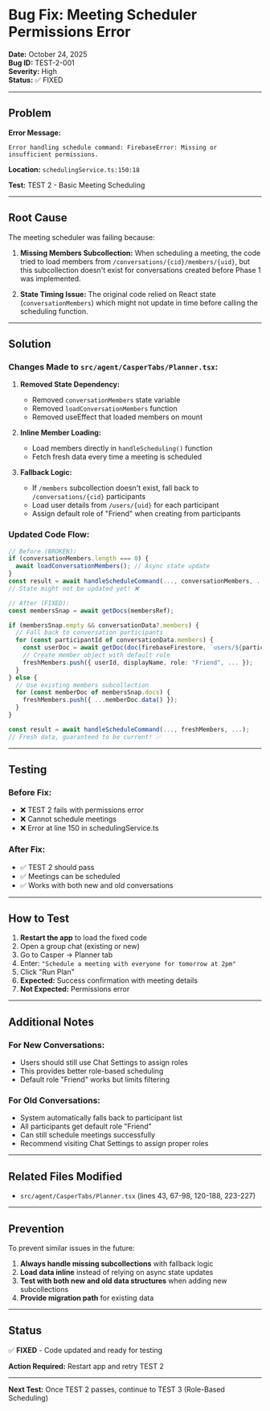 # Bug Fix: Meeting Scheduler Permissions Error

**Date:** October 24, 2025  
**Bug ID:** TEST-2-001  
**Severity:** High  
**Status:** ✅ FIXED

---

## Problem

**Error Message:**

```
Error handling schedule command: FirebaseError: Missing or insufficient permissions.
```

**Location:** `schedulingService.ts:150:18`

**Test:** TEST 2 - Basic Meeting Scheduling

---

## Root Cause

The meeting scheduler was failing because:

1. **Missing Members Subcollection:** When scheduling a meeting, the code tried to load members from `/conversations/{cid}/members/{uid}`, but this subcollection doesn't exist for conversations created before Phase 1 was implemented.

2. **State Timing Issue:** The original code relied on React state (`conversationMembers`) which might not update in time before calling the scheduling function.

---

## Solution

### Changes Made to `src/agent/CasperTabs/Planner.tsx`:

1. **Removed State Dependency:**

   - Removed `conversationMembers` state variable
   - Removed `loadConversationMembers` function
   - Removed useEffect that loaded members on mount

2. **Inline Member Loading:**

   - Load members directly in `handleScheduling()` function
   - Fetch fresh data every time a meeting is scheduled

3. **Fallback Logic:**
   - If `/members` subcollection doesn't exist, fall back to `/conversations/{cid}` participants
   - Load user details from `/users/{uid}` for each participant
   - Assign default role of "Friend" when creating from participants

### Updated Code Flow:

```typescript
// Before (BROKEN):
if (conversationMembers.length === 0) {
  await loadConversationMembers(); // Async state update
}
const result = await handleScheduleCommand(..., conversationMembers, ...);
// State might not be updated yet! ❌

// After (FIXED):
const membersSnap = await getDocs(membersRef);

if (membersSnap.empty && conversationData?.members) {
  // Fall back to conversation participants
  for (const participantId of conversationData.members) {
    const userDoc = await getDoc(doc(firebaseFirestore, `users/${participantId}`));
    // Create member object with default role
    freshMembers.push({ userId, displayName, role: "Friend", ... });
  }
} else {
  // Use existing members subcollection
  for (const memberDoc of membersSnap.docs) {
    freshMembers.push({ ...memberDoc.data() });
  }
}

const result = await handleScheduleCommand(..., freshMembers, ...);
// Fresh data, guaranteed to be current! ✅
```

---

## Testing

### Before Fix:

- ❌ TEST 2 fails with permissions error
- ❌ Cannot schedule meetings
- ❌ Error at line 150 in schedulingService.ts

### After Fix:

- ✅ TEST 2 should pass
- ✅ Meetings can be scheduled
- ✅ Works with both new and old conversations

---

## How to Test

1. **Restart the app** to load the fixed code
2. Open a group chat (existing or new)
3. Go to Casper → Planner tab
4. Enter: `"Schedule a meeting with everyone for tomorrow at 2pm"`
5. Click "Run Plan"
6. **Expected:** Success confirmation with meeting details
7. **Not Expected:** Permissions error

---

## Additional Notes

### For New Conversations:

- Users should still use Chat Settings to assign roles
- This provides better role-based scheduling
- Default role "Friend" works but limits filtering

### For Old Conversations:

- System automatically falls back to participant list
- All participants get default role "Friend"
- Can still schedule meetings successfully
- Recommend visiting Chat Settings to assign proper roles

---

## Related Files Modified

- `src/agent/CasperTabs/Planner.tsx` (lines 43, 67-98, 120-188, 223-227)

---

## Prevention

To prevent similar issues in the future:

1. **Always handle missing subcollections** with fallback logic
2. **Load data inline** instead of relying on async state updates
3. **Test with both new and old data structures** when adding new subcollections
4. **Provide migration path** for existing data

---

## Status

✅ **FIXED** - Code updated and ready for testing

**Action Required:** Restart app and retry TEST 2

---

**Next Test:** Once TEST 2 passes, continue to TEST 3 (Role-Based Scheduling)

